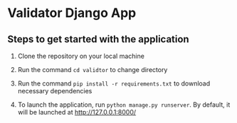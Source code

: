 # Validator Django App

## Steps to get started with the application

1. Clone the repository on your local machine

2. Run the command ``cd validtor`` to change directory

3. Run the command ``pip install -r requirements.txt`` to download necessary dependencies

4. To launch the application, run ``python manage.py runserver``. By default, it will be launched at http://127.0.0.1:8000/